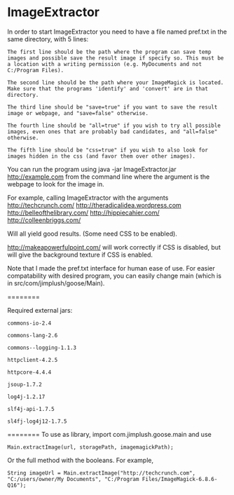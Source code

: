 ImageExtractor
==============

In order to start ImageExtractor you need to have a file named pref.txt in the same directory, with 5 lines:

	The first line should be the path where the program can save temp images and possible save the result image if specify so. This must be a location with a writing permission (e.g. MyDocuments and not C:/Program Files).

	The second line should be the path where your ImageMagick is located. Make sure that the programs 'identify' and 'convert' are in that directory.

	The third line should be "save=true" if you want to save the result image or webpage, and "save=false" otherwise.

	The fourth line should be "all=true" if you wish to try all possible images, even ones that are probably bad candidates, and "all=false" otherwise.

	The fifth line should be "css=true" if you wish to also look for images hidden in the css (and favor them over other images).



You can run the program using
	java -jar ImageExtractor.jar http://example.com
from the command line where the argument is the webpage to look for the image in.

For example, calling ImageExtractor with the arguments
http://techcrunch.com/
http://theradicalidea.wordpress.com
http://belleofthelibrary.com/
http://hippiecahier.com/
http://colleenbriggs.com/

Will all yield good results. (Some need CSS to be enabled).

 http://makeapowerfulpoint.com/ will work correctly if CSS is disabled, but will give the background texture if CSS is enabled.

Note that I made the pref.txt interface for human ease of use. For easier compatability with desired program, you can easily change main (which is in src/com/jimplush/goose/Main).

========

Required external jars:

	commons-io-2.4

	commons-lang-2.6

	commons--logging-1.1.3
	
	httpclient-4.2.5

	httpcore-4.4.4

	jsoup-1.7.2

	log4j-1.2.17

	slf4j-api-1.7.5

	sl4fj-log4j12-1.7.5

========
To use as library, import com.jimplush.goose.main and use 

	Main.extractImage(url, storagePath, imagemagickPath);
Or the full method with the booleans. For example,

	String imageUrl = Main.extractImage("http://techcrunch.com", "C:/users/owner/My Documents", "C:/Program Files/ImageMagick-6.8.6-Q16");